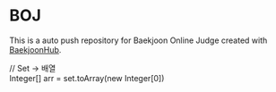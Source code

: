 # BOJ
This is a auto push repository for Baekjoon Online Judge created with [BaekjoonHub](https://github.com/BaekjoonHub/BaekjoonHub).

   // Set -> 배열        
   Integer[] arr = set.toArray(new Integer[0])
